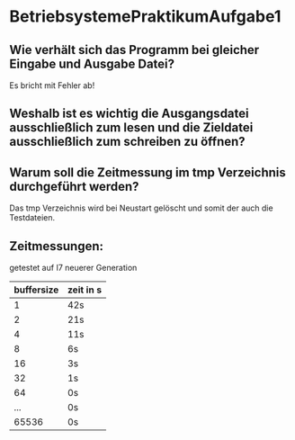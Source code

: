 # BetriebsystemePraktikumAufgabe1

## Wie verhält sich das Programm bei gleicher Eingabe und Ausgabe Datei?
Es bricht mit Fehler ab!

## Weshalb ist es wichtig die Ausgangsdatei ausschließlich zum lesen und die Zieldatei ausschließlich zum schreiben zu öffnen?

## Warum soll die Zeitmessung im tmp Verzeichnis durchgeführt werden?
Das tmp Verzeichnis wird bei Neustart gelöscht und somit der auch die Testdateien.

## Zeitmessungen:
getestet auf I7 neuerer Generation



| buffersize       | zeit in s     |  
|------------------|---------------|  
| 1                | 42s           |  
| 2                | 21s           |  
| 4                | 11s           |  
| 8                | 6s            |  
| 16               | 3s            |  
| 32               | 1s            |  
| 64               | 0s            |  
| ...              | 0s            |  
| 65536            | 0s            |  
